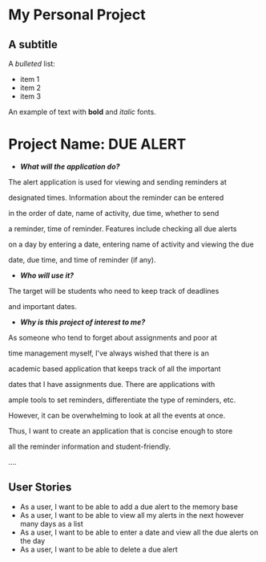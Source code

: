# My Personal Project

## A subtitle

A *bulleted* list:
- item 1
- item 2
- item 3

An example of text with **bold** and *italic* fonts.

# Project Name: DUE ALERT


- ***What will the application do?***

The alert application is used for viewing and sending reminders at

designated times. Information about the reminder can be entered

in the order of date, name of activity, due time, whether to send

a reminder, time of reminder. Features include checking all due alerts 

on a day by entering a date, entering name of activity and viewing the due

date, due time, and time of reminder (if any).



- ***Who will use it?***

The target will be students who need to keep track of deadlines

and important dates.

- ***Why is this project of interest to me?***

As someone who tend to forget about assignments and poor at 

time management myself, I've always wished that there is an 

academic based application that keeps track of all the important

dates that I have assignments due. There are applications with 

ample tools to set reminders, differentiate the type of reminders, etc. 

However, it can be overwhelming to look at all the events at once.

Thus, I want to create an application that is concise enough to store

all the reminder information and student-friendly.

....


## User Stories

- As a user, I want to be able to add a due alert to the memory base
- As a user, I want to be able to view all my alerts in the next 
however many days as a list 
- As a user, I want to be able to enter a date and view all the due alerts
on the day
- As a user, I want to be able to delete a due alert


